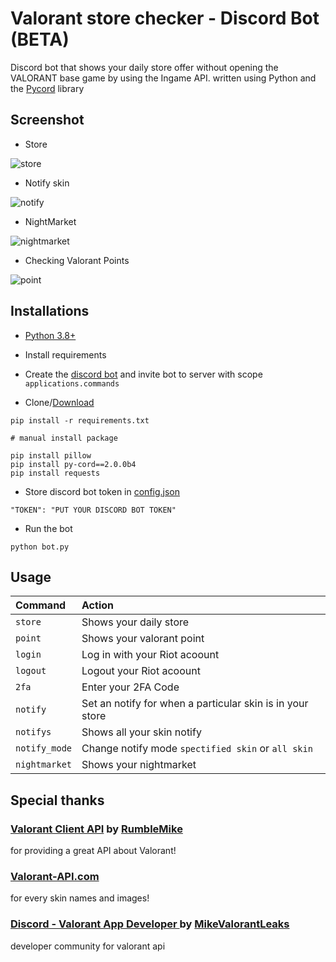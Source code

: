 # Valorant store checker - Discord Bot (BETA)
Discord bot that shows your daily store offer without opening the VALORANT base game by using the Ingame API.
written using Python and the [Pycord](https://github.com/Pycord-Development/pycord) library <br>

## Screenshot
* Store

![store](https://github.com/TehHatrix/nash-discordbotvalorant/blob/main/README/Store.png?raw=true)
<br>

* Notify skin

![notify](https://github.com/TehHatrix/nash-discordbotvalorant/blob/main/README/Notify.png?raw=true)

* NightMarket

![nightmarket](https://github.com/TehHatrix/nash-discordbotvalorant/blob/main/README/NightMarket.png?raw=true)

* Checking Valorant Points

![point](https://github.com/TehHatrix/nash-discordbotvalorant/blob/main/README/Point.png?raw=true)

## Installations

* [Python 3.8+](https://www.python.org/downloads/)

* Install requirements

* Create the [discord bot](https://discord.com/developers/applications) and invite bot to server with scope `applications.commands`

* Clone/[Download](https://github.com/staciax/ValorantStoreChecker-discord-bot/archive/refs/heads/master.zip)

```
pip install -r requirements.txt
```

```
# manual install package

pip install pillow
pip install py-cord==2.0.0b4
pip install requests
```

* Store discord bot token in [config.json](https://github.com/staciax/ValorantStoreChecker-discord-bot/blob/master/config.json)
```
"TOKEN": "PUT YOUR DISCORD BOT TOKEN"
```
* Run the bot
```
python bot.py
```

## Usage

| Command                       | Action                                                                                                     |
| :---------------------------- | :--------------------------------------------------------------------------------------------------------- |
| `store`  | Shows your daily store |
| `point`  | Shows your valorant point |
| `login`  | Log in with your Riot acoount |
| `logout`  | Logout your Riot acoount |
| `2fa`  | Enter your 2FA Code |
| `notify`  | Set an notify for when a particular skin is in your store |
| `notifys`  | Shows all your skin notify |
| `notify_mode`  | Change notify mode `spectified skin` or `all skin` |
| `nightmarket`  | Shows your nightmarket |

## Special thanks

### [Valorant Client API](https://github.com/RumbleMike/ValorantClientAPI) by [RumbleMike](https://github.com/RumbleMike)
for providing a great API about Valorant!

### [Valorant-API.com](https://valorant-api.com/)
for every skin names and images!

### [Discord - Valorant App Developer ](https://discord.gg/a9yzrw3KAm) by [MikeValorantLeaks](https://github.com/RumbleMike)
developer community for valorant api
